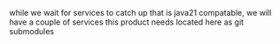 while we wait for services to catch up that is java21 compatable, we will have a couple of services this product needs located here as git submodules
